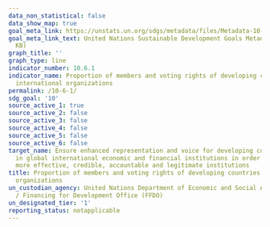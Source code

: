 ```yaml
---
data_non_statistical: false
data_show_map: true
goal_meta_link: https://unstats.un.org/sdgs/metadata/files/Metadata-10-06-01.pdf
goal_meta_link_text: United Nations Sustainable Development Goals Metadata (PDF 201
  KB)
graph_title: ''
graph_type: line
indicator_number: 10.6.1
indicator_name: Proportion of members and voting rights of developing countries in
  international organizations
permalink: /10-6-1/
sdg_goal: '10'
source_active_1: true
source_active_2: false
source_active_3: false
source_active_4: false
source_active_5: false
source_active_6: false
target_name: Ensure enhanced representation and voice for developing countries in decision-making
  in global international economic and financial institutions in order to deliver
  more effective, credible, accountable and legitimate institutions
title: Proportion of members and voting rights of developing countries in international
  organizations
un_custodian_agency: United Nations Department of Economic and Social Affairs (DESA)
  / Financing for Development Office (FFDO)
un_designated_tier: '1'
reporting_status: notapplicable
---
```


